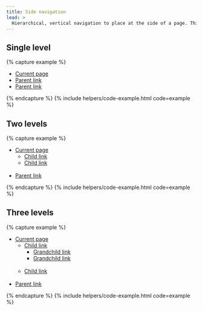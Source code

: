 ```yaml
---
title: Side navigation
lead: >
  Hierarchical, vertical navigation to place at the side of a page. This should correspond to other headers on the page.
---
```


## Single level
{% capture example %}
    <nav aria-label="example nav" class="tablet:grid-col-4">
      <ul class="usa-sidenav">
        <li class="usa-sidenav__item">
          <a href="{{ page.url }}" class="usa-current">Current page</a>
        </li>
        <li class="usa-sidenav__item">
          <a href="{{ page.url }}">Parent link</a>
        </li>
        <li class="usa-sidenav__item">
          <a href="{{ page.url }}">Parent link</a>
        </li>
      </ul>
    </nav>
{% endcapture %}
{% include helpers/code-example.html code=example %}

## Two levels

{% capture example %}
    <nav aria-label="example nav" class="tablet:grid-col-4">
      <ul class="usa-sidenav">
        <li class="usa-sidenav__item">
          <a href="{{ page.url }}" class="usa-current">Current page</a>
          <ul class="usa-sidenav__sublist">
            <li class="usa-sidenav__item">
              <a href="{{ page.url }}">Child link</a>
            </li>
            <li class="usa-sidenav__item">
              <a href="{{ page.url }}">Child link</a>
            </li>           
          </ul>
        </li>
        <li class="usa-sidenav__item">
          <a href="{{ page.url }}">Parent link</a>
        </li>
      </ul>
    </nav>
{% endcapture %}
{% include helpers/code-example.html code=example %}

## Three levels

{% capture example %}
    <nav aria-label="example nav" class="tablet:grid-col-4">
      <ul class="usa-accordion usa-sidenav">
        <li class="usa-sidenav__item">
          <a href="{{ page.url }}" class="usa-current usa-parent">Current page</a>
          <ul class="usa-sidenav__sublist">
            <li class="usa-sidenav__item">
              <a href="{{ page.url }}">Child link</a>
              <ul class="usa-sidenav__sublist">
            <li class="usa-sidenav__item">
              <a href="{{ page.url }}" class="active">Grandchild link</a>
            </li>
            <li class="usa-sidenav__item">
              <a href="{{ page.url }}">Grandchild link</a>
            </li>           
          </ul>
            </li>
            <li class="usa-sidenav__item">
              <a href="{{ page.url }}">Child link</a>
            </li>           
          </ul>
        </li>
        <li class="usa-sidenav__item">
          <a href="{{ page.url }}">Parent link</a>
        </li>
      </ul>
    </nav>
{% endcapture %}
{% include helpers/code-example.html code=example %}